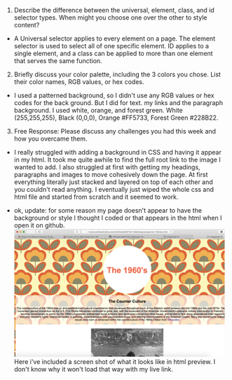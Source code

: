 1. Describe the difference between the universal, element, class, and id selector types. When might you choose one over the other to style content?
- A Universal selector applies to every element on a page. The element selector is used to select all of one specific element. ID applies to a single element, and a class can be applied to more than one element that serves the same function.
2. Briefly discuss your color palette, including the 3 colors you chose. List their color names, RGB values, or hex codes.
- I used a patterned background, so I didn't use any RGB values or hex codes for the back ground. But I did for text. my links and the paragraph background. I used white, orange, and forest green. White (255,255,255), Black (0,0,0), Orange #FF5733, Forest Green #228B22.
3. Free Response: Please discuss any challenges you had this week and how you overcame them.
- I really struggled with adding a background in CSS and having it appear in my html. It took me quite awhile to find the full root link to the image I wanted to add. I also struggled at first with getting my headings, paragraphs and images to move cohesively down the page. At first everything literally just stacked and layered on top of each other and you couldn't read anything. I eventually just wiped the whole css and html file and started from scratch and it seemed to work.


- ok, update: for some reason my page doesn't appear to have the background or style I thought I coded or that appears in the html when I open it on github. ![Screen Shot](./images/screenshot.png)
Here i've included a screen shot of what it looks like in html preview. I don't know why it won't load that way with my live link.
